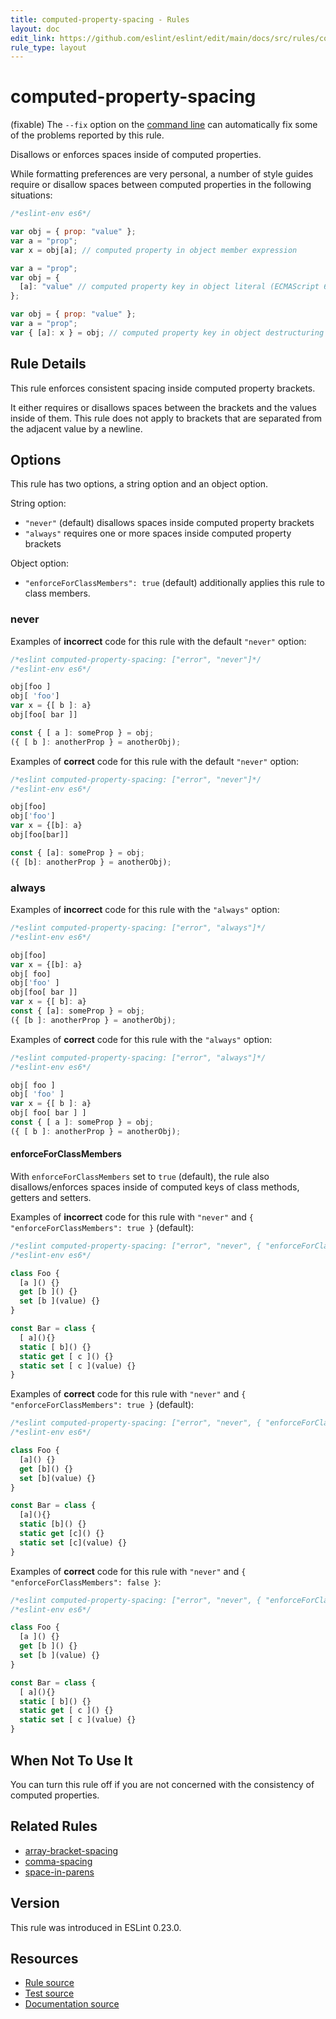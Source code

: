 ```yaml
---
title: computed-property-spacing - Rules
layout: doc
edit_link: https://github.com/eslint/eslint/edit/main/docs/src/rules/computed-property-spacing.md
rule_type: layout
---
```

<!-- Note: No pull requests accepted for this file. See README.md in the root directory for details. -->

# computed-property-spacing

(fixable) The `--fix` option on the [command line](../user-guide/command-line-interface#fixing-problems) can automatically fix some of the problems reported by this rule.

Disallows or enforces spaces inside of computed properties.

While formatting preferences are very personal, a number of style guides require
or disallow spaces between computed properties in the following situations:

```js
/*eslint-env es6*/

var obj = { prop: "value" };
var a = "prop";
var x = obj[a]; // computed property in object member expression

var a = "prop";
var obj = {
  [a]: "value" // computed property key in object literal (ECMAScript 6)
};

var obj = { prop: "value" };
var a = "prop";
var { [a]: x } = obj; // computed property key in object destructuring pattern (ECMAScript 6)
```

## Rule Details

This rule enforces consistent spacing inside computed property brackets.

It either requires or disallows spaces between the brackets and the values inside of them.
This rule does not apply to brackets that are separated from the adjacent value by a newline.

## Options

This rule has two options, a string option and an object option.

String option:

* `"never"` (default) disallows spaces inside computed property brackets
* `"always"` requires one or more spaces inside computed property brackets

Object option:

* `"enforceForClassMembers": true` (default) additionally applies this rule to class members.

### never

Examples of **incorrect** code for this rule with the default `"never"` option:

```js
/*eslint computed-property-spacing: ["error", "never"]*/
/*eslint-env es6*/

obj[foo ]
obj[ 'foo']
var x = {[ b ]: a}
obj[foo[ bar ]]

const { [ a ]: someProp } = obj;
({ [ b ]: anotherProp } = anotherObj);
```

Examples of **correct** code for this rule with the default `"never"` option:

```js
/*eslint computed-property-spacing: ["error", "never"]*/
/*eslint-env es6*/

obj[foo]
obj['foo']
var x = {[b]: a}
obj[foo[bar]]

const { [a]: someProp } = obj;
({ [b]: anotherProp } = anotherObj);
```

### always

Examples of **incorrect** code for this rule with the `"always"` option:

```js
/*eslint computed-property-spacing: ["error", "always"]*/
/*eslint-env es6*/

obj[foo]
var x = {[b]: a}
obj[ foo]
obj['foo' ]
obj[foo[ bar ]]
var x = {[ b]: a}
const { [a]: someProp } = obj;
({ [b ]: anotherProp } = anotherObj);
```

Examples of **correct** code for this rule with the `"always"` option:

```js
/*eslint computed-property-spacing: ["error", "always"]*/
/*eslint-env es6*/

obj[ foo ]
obj[ 'foo' ]
var x = {[ b ]: a}
obj[ foo[ bar ] ]
const { [ a ]: someProp } = obj;
({ [ b ]: anotherProp } = anotherObj);
```

#### enforceForClassMembers

With `enforceForClassMembers` set to `true` (default), the rule also disallows/enforces spaces inside of computed keys of class methods, getters and setters.

Examples of **incorrect** code for this rule with `"never"` and `{ "enforceForClassMembers": true }` (default):

```js
/*eslint computed-property-spacing: ["error", "never", { "enforceForClassMembers": true }]*/
/*eslint-env es6*/

class Foo {
  [a ]() {}
  get [b ]() {}
  set [b ](value) {}
}

const Bar = class {
  [ a](){}
  static [ b]() {}
  static get [ c ]() {}
  static set [ c ](value) {}
}
```

Examples of **correct** code for this rule with `"never"` and `{ "enforceForClassMembers": true }` (default):

```js
/*eslint computed-property-spacing: ["error", "never", { "enforceForClassMembers": true }]*/
/*eslint-env es6*/

class Foo {
  [a]() {}
  get [b]() {}
  set [b](value) {}
}

const Bar = class {
  [a](){}
  static [b]() {}
  static get [c]() {}
  static set [c](value) {}
}
```

Examples of **correct** code for this rule with `"never"` and `{ "enforceForClassMembers": false }`:

```js
/*eslint computed-property-spacing: ["error", "never", { "enforceForClassMembers": false }]*/
/*eslint-env es6*/

class Foo {
  [a ]() {}
  get [b ]() {}
  set [b ](value) {}
}

const Bar = class {
  [ a](){}
  static [ b]() {}
  static get [ c ]() {}
  static set [ c ](value) {}
}
```

## When Not To Use It

You can turn this rule off if you are not concerned with the consistency of computed properties.

## Related Rules

* [array-bracket-spacing](array-bracket-spacing)
* [comma-spacing](comma-spacing)
* [space-in-parens](space-in-parens)

## Version

This rule was introduced in ESLint 0.23.0.

## Resources

* [Rule source](https://github.com/eslint/eslint/tree/HEAD/lib/rules/computed-property-spacing.js)
* [Test source](https://github.com/eslint/eslint/tree/HEAD/tests/lib/rules/computed-property-spacing.js)
* [Documentation source](https://github.com/eslint/eslint/tree/HEAD/docs/src/rules/computed-property-spacing.md)

